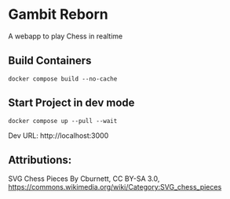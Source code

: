 # Gambit Reborn
A webapp to play Chess in realtime

## Build Containers
`docker compose build --no-cache`

## Start Project in dev mode
`docker compose up --pull --wait`

Dev URL: http://localhost:3000


## Attributions:

SVG Chess Pieces By Cburnett, CC BY-SA 3.0, https://commons.wikimedia.org/wiki/Category:SVG_chess_pieces
